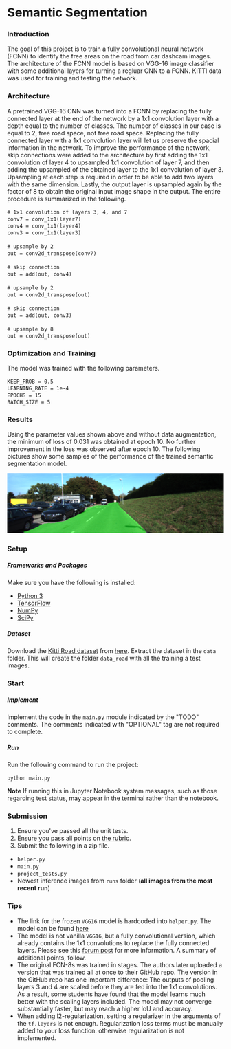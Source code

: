 # Semantic Segmentation
### Introduction
The goal of this project is to train a fully convolutional neural network (FCNN) to identify the free areas on the road from car dashcam images. The architecture of the FCNN model is based on VGG-16 image classifier with some additional layers for turning a regluar CNN to a FCNN. KITTI data was used for training and testing the network.

### Architecture
A pretrained VGG-16 CNN was turned into a FCNN by replacing the fully connected layer at the end of the network by a 1x1 convolution layer with a depth equal to the number of classes. The number of classes in our case is equal to 2, free road space, not free road space. Replacing the fully connected layer with a 1x1 convolution layer will let us preserve the spacial information in the network. To improve the performance of the network, skip connections were added to the architecture by first adding the 1x1 convolution of layer 4 to upsampled 1x1 convolution of layer 7, and then adding the upsampled of the obtained layer to the 1x1 convolution of layer 3. Upsampling at each step is required in order to be able to add two layers with the same dimension. Lastly, the output layer is upsampled again by the factor of 8 to obtain the original input image shape in the output. The entire procedure is summarized in the following.


```
# 1x1 convolution of layers 3, 4, and 7
conv7 = conv_1x1(layer7)
conv4 = conv_1x1(layer4)   
conv3 = conv_1x1(layer3)

# upsample by 2
out = conv2d_transpose(conv7)

# skip connection
out = add(out, conv4)           

# upsample by 2
out = conv2d_transpose(out)

# skip connection
out = add(out, conv3)

# upsample by 8
out = conv2d_transpose(out)
```

### Optimization and Training
The model was trained with the following parameters.

```
KEEP_PROB = 0.5
LEARNING_RATE = 1e-4
EPOCHS = 15
BATCH_SIZE = 5
```

### Results
Using the parameter values shown above and without data augmentation, the minimum of loss of 0.031 was obtained at epoch 10. No further improvement in the loss was observed after epoch 10. The following pictures show some samples of the performance of the trained semantic segmentation model.



![](/sample_images/um_000015.png)



### Setup
##### Frameworks and Packages
Make sure you have the following is installed:
 - [Python 3](https://www.python.org/)
 - [TensorFlow](https://www.tensorflow.org/)
 - [NumPy](http://www.numpy.org/)
 - [SciPy](https://www.scipy.org/)
##### Dataset
Download the [Kitti Road dataset](http://www.cvlibs.net/datasets/kitti/eval_road.php) from [here](http://www.cvlibs.net/download.php?file=data_road.zip).  Extract the dataset in the `data` folder.  This will create the folder `data_road` with all the training a test images.

### Start
##### Implement
Implement the code in the `main.py` module indicated by the "TODO" comments.
The comments indicated with "OPTIONAL" tag are not required to complete.
##### Run
Run the following command to run the project:
```
python main.py
```
**Note** If running this in Jupyter Notebook system messages, such as those regarding test status, may appear in the terminal rather than the notebook.

### Submission
1. Ensure you've passed all the unit tests.
2. Ensure you pass all points on [the rubric](https://review.udacity.com/#!/rubrics/989/view).
3. Submit the following in a zip file.
 - `helper.py`
 - `main.py`
 - `project_tests.py`
 - Newest inference images from `runs` folder  (**all images from the most recent run**)

 ### Tips
- The link for the frozen `VGG16` model is hardcoded into `helper.py`.  The model can be found [here](https://s3-us-west-1.amazonaws.com/udacity-selfdrivingcar/vgg.zip)
- The model is not vanilla `VGG16`, but a fully convolutional version, which already contains the 1x1 convolutions to replace the fully connected layers. Please see this [forum post](https://discussions.udacity.com/t/here-is-some-advice-and-clarifications-about-the-semantic-segmentation-project/403100/8?u=subodh.malgonde) for more information.  A summary of additional points, follow.
- The original FCN-8s was trained in stages. The authors later uploaded a version that was trained all at once to their GitHub repo.  The version in the GitHub repo has one important difference: The outputs of pooling layers 3 and 4 are scaled before they are fed into the 1x1 convolutions.  As a result, some students have found that the model learns much better with the scaling layers included. The model may not converge substantially faster, but may reach a higher IoU and accuracy.
- When adding l2-regularization, setting a regularizer in the arguments of the `tf.layers` is not enough. Regularization loss terms must be manually added to your loss function. otherwise regularization is not implemented.
